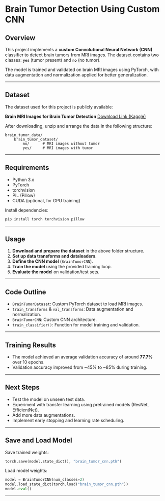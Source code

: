 

# Brain Tumor Detection Using Custom CNN

## Overview

This project implements a **custom Convolutional Neural Network (CNN)** classifier to detect brain tumors from MRI images. The dataset contains two classes: **`yes`** (tumor present) and **`no`** (no tumor).

The model is trained and validated on brain MRI images using PyTorch, with data augmentation and normalization applied for better generalization.

---

## Dataset

The dataset used for this project is publicly available:

**Brain MRI Images for Brain Tumor Detection**
[Download Link (Kaggle)](https://www.kaggle.com/datasets/navoneel/brain-mri-images-for-brain-tumor-detection)

After downloading, unzip and arrange the data in the following structure:

```
brain_tumor_data/
    brain_tumor_dataset/
        no/      # MRI images without tumor
        yes/     # MRI images with tumor
```

---

## Requirements

* Python 3.x
* PyTorch
* torchvision
* PIL (Pillow)
* CUDA (optional, for GPU training)

Install dependencies:

```bash
pip install torch torchvision pillow
```

---

## Usage

1. **Download and prepare the dataset** in the above folder structure.
2. **Set up data transforms and dataloaders**.
3. **Define the CNN model** (`BrainTumorCNN`).
4. **Train the model** using the provided training loop.
5. **Evaluate the model** on validation/test sets.

---

## Code Outline

* `BrainTumorDataset`: Custom PyTorch dataset to load MRI images.
* `train_transforms` & `val_transforms`: Data augmentation and normalization.
* `BrainTumorCNN`: Custom CNN architecture.
* `train_classifier()`: Function for model training and validation.

---

## Training Results

* The model achieved an average validation accuracy of around **77.7%** over 10 epochs.
* Validation accuracy improved from \~45% to \~85% during training.

---

## Next Steps

* Test the model on unseen test data.
* Experiment with transfer learning using pretrained models (ResNet, EfficientNet).
* Add more data augmentations.
* Implement early stopping and learning rate scheduling.

---

## Save and Load Model

Save trained weights:

```python
torch.save(model.state_dict(), "brain_tumor_cnn.pth")
```

Load model weights:

```python
model = BrainTumorCNN(num_classes=2)
model.load_state_dict(torch.load("brain_tumor_cnn.pth"))
model.eval()
```

---

